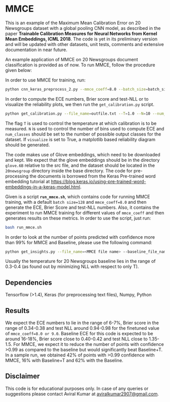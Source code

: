 # MMCE
This is an example of the Maximum Mean Calibration Error on 20 Newsgroups dataset with a global pooling CNN model, as described in the paper **Trainable Calibration Measures for Neural Networks from Kernel Mean Embeddings, ICML 2018**. The code is yet in its preliminary version and will be updated with other datasets, unit tests, comments and extensive documentation in near future. 

An example application of MMCE on 20 Newsgroups document classification is provided as of now. To run MMCE, follow the procedure given below:

In order to use MMCE for training, run:
```bash
python cnn_keras_preprocess_2.py --mmce_coeff=8.0 --batch_size=batch_size > outfile.txt
```
In order to compute the ECE numbers, Brier score and test-NLL or to visualize the reliability plots, we then run the ```get_calibration.py``` script.
```bash
python get_calibration.py --file_name=outfile.txt --T=1.0 --N=10 --num_classes=20 --visualize=True
```
The flag ```T``` is used to control the temperature at which calibration is to be measured. ```N``` is used to control the number of bins used to compute ECE and ```num_classes``` should be set to the number of possible output classes for the dataset. If ```visualize``` is set to True, a matplotlib based reliability diagram should be generated.

The code makes use of Glove embeddings, which need to be downloaded and kept. We expect that the glove embeddings should be in the directory ```glove.6B``` relative to the src file, and the dataset should be located in the ```20newsgroup``` directory inside the base directory. The code for pre-processing the documents is borrowed from the Keras Pre-trained word embedding tutorial at https://blog.keras.io/using-pre-trained-word-embeddings-in-a-keras-model.html. 

Given is a script **```run_mmce.sh```**, which contains code for running MMCE training, with a default ```batch size=128``` and ```mmce_coeff=8.0``` and then generate the ECE, Brier Score and test-NLL numbers. Also, it contains the experiment to run MMCE training for different values of ```mmce_coeff``` and then generates results on these metrics. In order to use the script, just run:
```bash
bash run_mmce.sh
```
In order to look at the number of points predicted with confidence more than 99% for MMCE and Baseline, please use the following command:
```bash
python get_insights.py --file_name=<MMCE file name> --baseline_file_name=<Baseline File Name> --T=<Temperature for Baseline>
```
Usually the temperature for 20 Newsgroups baseline lies in the range of 0.3-0.4 (as found out by minimizing NLL with respect to only T).

## Dependencies
Tensorflow (>1.4), Keras (for preprocessing text files), Numpy, Python

## Results
We expect the ECE numbers to lie in the range of 6-7%, Brier score in the range of 0.34-0.38 and test NLL around 0.94-0.98 for the finetuned value of ```mmce_coeff=8.0 or 9.0```.  Baseline ECE for this code is expected to be around 16-18%, Brier score close to 0.40-0.42 and test NLL close to 1.35-1.5. For MMCE, we expect it to reduce the number of points with confidence >0.99 as compared to the baseline but would significantly beat Baseline+T. In a sample run, we obtained 42% of points with >0.99 confidence with MMCE, 16% with Baseline+T and 62% with the Baseline. 

## Disclaimer
This code is for educational purposes only. In case of any queries or suggestions please contact Aviral Kumar at aviralkumar2907@gmail.com. 
